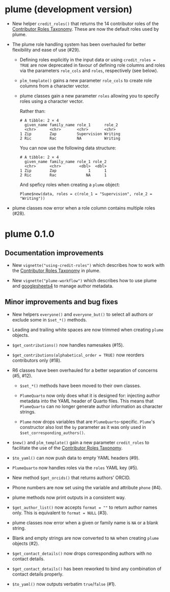 # plume (development version)

* New helper `credit_roles()` that returns the 14 contributor roles of the [Contributor Roles Taxonomy](https://credit.niso.org). These are now the default roles used by plume.

* The plume role handling system has been overhauled for better flexibility and ease of use (#29).

  * Defining roles explicitly in the input data or using `credit_roles = TRUE` are now deprecated in favour of defining role columns and roles via the parameters `role_cols` and `roles`, respectively (see below).

  * `plm_template()` gains a new parameter `role_cols` to create role columns from a character vector.

  * plume classes gain a new parameter `roles` allowing you to specify roles using a character vector.

    Rather than:

    ```
    # A tibble: 2 × 4
      given_name family_name role_1      role_2
      <chr>      <chr>       <chr>       <chr>
    1 Zip        Zap         Supervision Writing
    2 Ric        Rac         NA          Writing
    ```

    You can now use the following data structure:

    ```
    # A tibble: 2 × 4
      given_name family_name role_1 role_2
      <chr>      <chr>        <dbl>  <dbl>
    1 Zip        Zap              1      1
    2 Ric        Rac             NA      1
    ```

    And speficy roles when creating a `plume` object:

    ```
    Plume$new(data, roles = c(role_1 = "Supervision", role_2 = "Writing"))
    ```

* plume classes now error when a role column contains multiple roles (#28).

# plume 0.1.0

## Documentation improvements

* New `vignette("using-credit-roles")` which describes how to work with the [Contributor Roles Taxonomy](https://credit.niso.org) in plume.

* New `vignette("plume-workflow")` which describes how to use plume and [googlesheets4](https://googlesheets4.tidyverse.org) to manage author metadata.

## Minor improvements and bug fixes

* New helpers `everyone()` and `everyone_but()` to select all authors or exclude some in `$set_*()` methods.

* Leading and trailing white spaces are now trimmed when creating `plume` objects.

* `$get_contributions()` now handles namesakes (#15).

* `$get_contributions(alphabetical_order = TRUE)` now reorders contributors only (#18).

* R6 classes have been overhauled for a better separation of concerns (#5, #12).

  * `$set_*()` methods have been moved to their own classes.

  * `PlumeQuarto` now only does what it is designed for: injecting author metadata into the YAML header of Quarto files. This means that `PlumeQuarto` can no longer generate author information as character strings.

  * `Plume` now drops variables that are `PlumeQuarto`-specific. `Plume`'s constructor also lost the `by` parameter as it was only used in `$set_corresponding_authors()`.

* `$new()` and `plm_template()` gain a new parameter `credit_roles` to facilitate the use of the [Contributor Roles Taxonomy](https://credit.niso.org).

* `$to_yaml()` can now push data to empty YAML headers (#9).

* `PlumeQuarto` now handles roles via the `roles` YAML key (#5).

* New method `$get_orcids()` that returns authors' ORCID.

* Phone numbers are now set using the variable and attribute `phone` (#4).

* plume methods now print outputs in a consistent way.

* `$get_author_list()` now accepts `format = ""` to return author names only. This is equivalent to `format = NULL` (#3).

* plume classes now error when a given or family name is `NA` or a blank string.

* Blank and empty strings are now converted to `NA` when creating `plume` objects (#2).

* `$get_contact_details()` now drops corresponding authors with no contact details.

* `$get_contact_details()` has been reworked to bind any combination of contact details properly.

* `$to_yaml()` now outputs verbatim `true`/`false` (#1).
